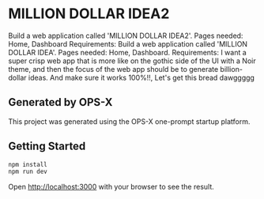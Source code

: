 # MILLION DOLLAR IDEA2

Build a web application called 'MILLION DOLLAR IDEA2'. Pages needed: Home, Dashboard Requirements: Build a web application called 'MILLION DOLLAR IDEA'. Pages needed: Home, Dashboard. Requirements: I want a super crisp web app that is more like on the gothic side of the UI with a Noir theme, and then the focus of the web app should be to generate billion-dollar ideas. And make sure it works 100%!!, Let's get this bread dawggggg

## Generated by OPS-X

This project was generated using the OPS-X one-prompt startup platform.

## Getting Started

```bash
npm install
npm run dev
```

Open [http://localhost:3000](http://localhost:3000) with your browser to see the result.
